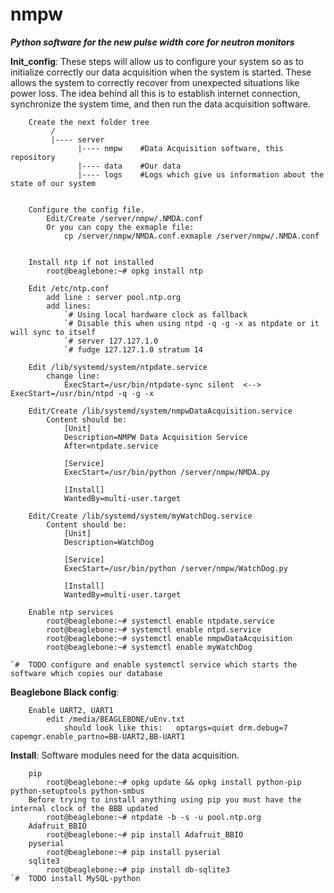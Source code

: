 nmpw
====

***Python software for the new pulse width core for neutron monitors***


**Init_config**: These steps will allow us to configure your system so as to initialize correctly our data acquisition when the system is started. These allows the system to correctly recover from unexpected situations like power loss. The idea behind all this is to establish internet connection, synchronize the system time, and then run the data acquisition software.

        Create the next folder tree
             /
             |---- server
                   |---- nmpw    #Data Acquisition software, this repository
                   |---- data    #Our data
                   |---- logs    #Logs which give us information about the state of our system


        Configure the config file.
            Edit/Create /server/nmpw/.NMDA.conf
            Or you can copy the exmaple file:
                cp /server/nmpw/NMDA.conf.exmaple /server/nmpw/.NMDA.conf


        Install ntp if not installed
            root@beaglebone:~# opkg install ntp 

        Edit /etc/ntp.conf
            add line : server pool.ntp.org
            add lines:
                `# Using local hardware clock as fallback
                `# Disable this when using ntpd -q -g -x as ntpdate or it will sync to itself
                `# server 127.127.1.0 
                `# fudge 127.127.1.0 stratum 14
        
        Edit /lib/systemd/system/ntpdate.service
            change line:
                ExecStart=/usr/bin/ntpdate-sync silent  <-->  ExecStart=/usr/bin/ntpd -q -g -x

        Edit/Create /lib/systemd/system/nmpwDataAcquisition.service
            Content should be:
        	    [Unit]
        	    Description=NMPW Data Acquisition Service
        	    After=ntpdate.service

        	    [Service]
        	    ExecStart=/usr/bin/python /server/nmpw/NMDA.py

        	    [Install]
        	    WantedBy=multi-user.target

        Edit/Create /lib/systemd/system/myWatchDog.service
            Content should be:
        	    [Unit]
        	    Description=WatchDog

        	    [Service]
        	    ExecStart=/usr/bin/python /server/nmpw/WatchDog.py

        	    [Install]
        	    WantedBy=multi-user.target

        Enable ntp services
            root@beaglebone:~# systemctl enable ntpdate.service
            root@beaglebone:~# systemctl enable ntpd.service
            root@beaglebone:~# systemctl enable nmpwDataAcquisition
            root@beaglebone:~# systemctl enable myWatchDog

	`#  TODO configure and enable systemctl service which starts the software which copies our database  


**Beaglebone Black config**:

        Enable UART2, UART1 
            edit /media/BEAGLEBONE/uEnv.txt
                should look like this:   optargs=quiet drm.debug=7 capemgr.enable_partno=BB-UART2,BB-UART1 


**Install**: Software modules need for the data acquisition.

        pip
            root@beaglebone:~# opkg update && opkg install python-pip python-setuptools python-smbus	
        Before trying to install anything using pip you must have the internal clock of the BBB updated
            root@beaglebone:~# ntpdate -b -s -u pool.ntp.org
        Adafruit_BBIO
            root@beaglebone:~# pip install Adafruit_BBIO
        pyserial
            root@beaglebone:~# pip install pyserial
        sqlite3
            root@beaglebone:~# pip install db-sqlite3
	`#  TODO install MySQL-python
